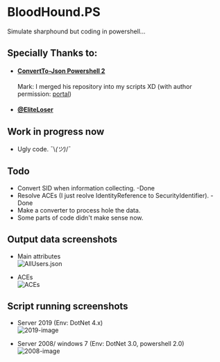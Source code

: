 # BloodHound.PS
Simulate sharphound but coding in powershell...

## Specially Thanks to:
- #### [ConvertTo-Json Powershell 2](https://github.com/EliteLoser/ConvertTo-Json)
  Mark: I merged his repository into my scripts XD (with author permission: [portal](https://github.com/EliteLoser/ConvertTo-Json/issues/5))
- #### [@EliteLoser](https://github.com/EliteLoser)

## Work in progress now
- Ugly code. ¯\\_(ツ)_/¯

## Todo
- Convert SID when information collecting. -Done
- Resolve ACEs (I just reolve IdentityReference to SecurityIdentifier). -Done
- Make a converter to process hole the data.
- Some parts of code didn't make sense now.

## Output data screenshots
- Main attributes  
![AllUsers.json](https://user-images.githubusercontent.com/30458572/158513355-c6777ac9-23c4-4f0b-a627-a870cc978819.png)

- ACEs  
![ACEs](https://user-images.githubusercontent.com/30458572/158513590-5b8a96d2-fc22-424a-8b88-ff5e6e6d9cf4.png)


## Script running screenshots
- Server 2019 (Env: DotNet 4.x)  
![2019-image](https://user-images.githubusercontent.com/30458572/158213041-0c42489c-3821-4ad2-82e7-3e10048c72ea.png)
 
- Server 2008/ windows 7 (Env: DotNet 3.0, powershell 2.0)  
![2008-image](https://user-images.githubusercontent.com/30458572/158213221-41554c2e-327a-4049-8754-e57d2f96254f.png)
